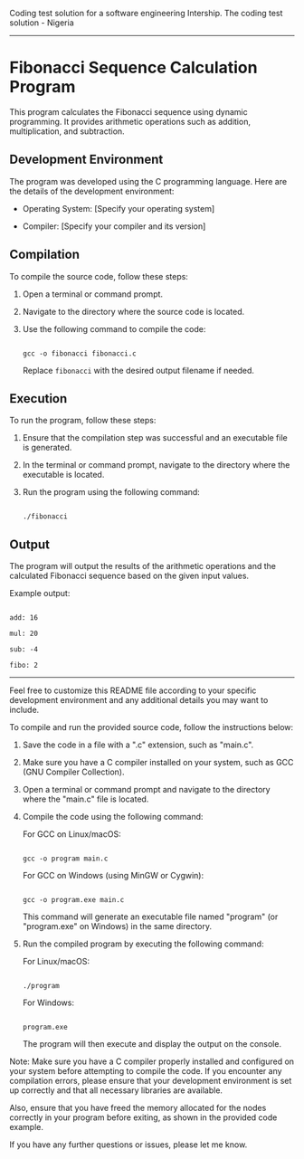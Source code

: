 Coding test solution for a software engineering Intership. The coding test solution -  Nigeria


---

# Fibonacci Sequence Calculation Program

This program calculates the Fibonacci sequence using dynamic programming. It provides arithmetic operations such as addition, multiplication, and subtraction.

## Development Environment

The program was developed using the C programming language. Here are the details of the development environment:

- Operating System: [Specify your operating system]

- Compiler: [Specify your compiler and its version]

## Compilation

To compile the source code, follow these steps:

1. Open a terminal or command prompt.

2. Navigate to the directory where the source code is located.

3. Use the following command to compile the code:

   ```shell

   gcc -o fibonacci fibonacci.c

   ```

   Replace `fibonacci` with the desired output filename if needed.

## Execution

To run the program, follow these steps:

1. Ensure that the compilation step was successful and an executable file is generated.

2. In the terminal or command prompt, navigate to the directory where the executable is located.

3. Run the program using the following command:

   ```shell

   ./fibonacci

   ```

## Output

The program will output the results of the arithmetic operations and the calculated Fibonacci sequence based on the given input values.

Example output:

```

add: 16

mul: 20

sub: -4

fibo: 2

```

---

Feel free to customize this README file according to your specific development environment and any additional details you may want to include.



To compile and run the provided source code, follow the instructions below:

1. Save the code in a file with a ".c" extension, such as "main.c".

2. Make sure you have a C compiler installed on your system, such as GCC (GNU Compiler Collection).

3. Open a terminal or command prompt and navigate to the directory where the "main.c" file is located.

4. Compile the code using the following command:

   For GCC on Linux/macOS:

   ```

   gcc -o program main.c

   ```

   For GCC on Windows (using MinGW or Cygwin):

   ```

   gcc -o program.exe main.c

   ```

   This command will generate an executable file named "program" (or "program.exe" on Windows) in the same directory.

5. Run the compiled program by executing the following command:

   For Linux/macOS:

   ```

   ./program

   ```

   For Windows:

   ```

   program.exe

   ```

   The program will then execute and display the output on the console.

Note: Make sure you have a C compiler properly installed and configured on your system before attempting to compile the code. If you encounter any compilation errors, please ensure that your development environment is set up correctly and that all necessary libraries are available.

Also, ensure that you have freed the memory allocated for the nodes correctly in your program before exiting, as shown in the provided code example.

If you have any further questions or issues, please let me know.
